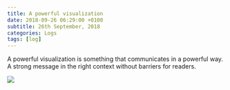 ```yaml
---
title: A powerful visualization
date: 2018-09-26 06:29:00 +0100
subtitle: 26th September, 2018
categories: Logs
tags: [log]
---
```


A powerful visualization is something that communicates in a powerful way. A strong message in the right context without barriers for readers.

![](/assets/log/n36_dnhlembxoaacelv.jpg)